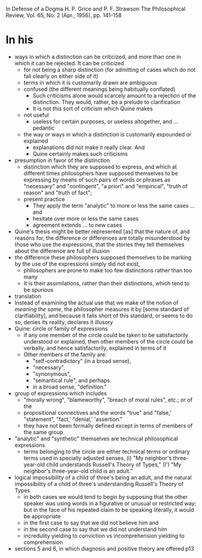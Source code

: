 In Defense of a Dogma
H. P. Grice and P. F. Strawson
The Philosophical Review, Vol. 65, No. 2 (Apr., 1956), pp. 141-158

# In his

* ways in which a distinction can be criticized, and
  more than one in which it can be rejected. It can be criticized
  * for not being a sharp distinction (for admitting of cases which do not fall
    clearly on either side of it)
  * terms in which it is customarily drawn are ambiguous
  * confused (the different meanings being habitually conflated)
    * Such criticisms alone would scarcely amount to a rejection of the
      distinction.  They would, rather, be a prelude to clarification
    * It is not this sort of criticism which Quine makes
  * not useful
    * useless for certain purposes, or useless altogether, and ...  pedantic
  * the way or ways in which a distinction is customarily expounded or
    explained
    * explanations did not make it really clear. And
    * Quine certainly makes such criticisms
* presumption in favor of the distinction
  * distinction which they are supposed to express, and which at different
    times philosophers have supposed themselves to be expressing by means of
    such pairs of words or phrases as "necessary" and "contingent", "a priori"
    and "empirical", "truth of reason" and "truth of fact";
  * present practice
    * They apply the term "analytic" to more or less the same cases ... and
    * hesitate over more or less the same cases
    * agreement extends ... to new cases
* Quine's thesis might be better represented [as] that the nature of, and
  reasons for, the difference or differences are totally misunderstood by those
  who use the expressions, that the stories they tell themselves about the
  difference are full of illusion
* _the_ difference these philosophers supposed themselves to be marking by the
  use of the expressions simply did not exist,
  * philosophers are prone to make too few distinctions rather than too many
  * It is their assimilations, rather than their distinctions, which tend to be
    spurious
* translation
* Instead of examining the actual use that we make of the notion of _meaning
  the same_, the philosopher measures it by [some standard of clarifiability],
  and because it falls short of this standard, or seems to do so, denies its
  reality, declares it illusory
* Quine: circle or family of expressions
  * if any one member of the circle could be taken to be satisfactorily
    understood or explained, then other members of the circle could be
    verbally, and hence satisfactorily, explained in terms of it
  * Other members of the family are:
    * "self-contradictory" (in a broad sense),
    * "necessary",
    * "synonymous",
    * "semantical rule", and perhaps
    * in a broad sense, "definition."
* group of expressions which includes
  * "morally wrong", "blameworthy", "breach of moral rules", etc.; or of the
  * propositional connectives and the words "true" and "false,' "statement",
    "fact,' "denial,' 'assertion."
  * they have not been formally defined except in terms of members of the same
    group
* "analytic" and "synthetic" themselves are technical philosophical
  expressions
  * terms belonging to the circle are either technical terms or ordinary terms
    used in specially adjusted senses,
(i) "My neighbor's three-year-old child understands
    Russell's Theory of Types,"
(I') "My neighbor's three-year-old child is an adult."
* logical impossibility of a child of three's being an adult, and the natural
  impossibility of a child of three's understanding Russell's Theory of Types
  * in both cases we would tend to begin by supposing that the other speaker
    was using words in a figurative or unusual or restricted way; but in the
    face of his repeated claim to be speaking literally, it would be
    appropriate
  * in the first case to say that we did not believe him and
  * in the second case to say that we did not understand him
  * incredulity yielding to conviction vs 
    incomprehension yielding to comprehension
* sections 5 and 6, in which diagnosis and positive theory are offered p13
